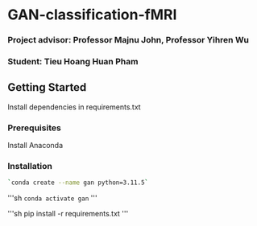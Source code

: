 # GAN-classification-fMRI

### Project advisor: Professor Majnu John, Professor Yihren Wu

### Student: Tieu Hoang Huan Pham

## Getting Started
Install dependencies in requirements.txt

### Prerequisites
Install Anaconda

### Installation

```sh
`conda create --name gan python=3.11.5`
```

'''sh
`conda activate gan`
'''

'''sh
pip install -r requirements.txt
'''



